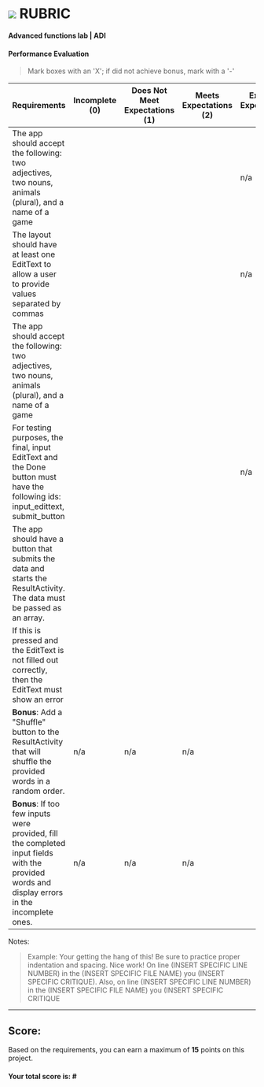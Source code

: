 # ![](https://ga-dash.s3.amazonaws.com/production/assets/logo-9f88ae6c9c3871690e33280fcf557f33.png) RUBRIC
**Advanced functions lab | ADI** 	 						


#### Performance Evaluation
> Mark boxes with an 'X'; if did not achieve bonus, mark with a '-'

| Requirements | Incomplete (0) | Does Not Meet Expectations (1) | Meets Expectations (2) | Exceeds Expectations (3) |
|---|---|---|---|---|
| The app should accept the following: two adjectives, two nouns, animals (plural), and a name of a game | | | | n/a |
| The layout should have at least one EditText to allow a user to provide values separated by commas | | | | n/a |
| The app should accept the following: two adjectives, two nouns, animals (plural), and a name of a game | | | | |
| For testing purposes, the final, input EditText and the Done button must have the following ids: input_edittext, submit_button | | |  | n/a |
| The app should have a button that submits the data and starts the ResultActivity. The data must be passed as an array. | | | | |
| If this is pressed and the EditText is not filled out correctly, then the EditText must show an error | | | | |
| **Bonus**: Add a "Shuffle" button to the ResultActivity that will shuffle the provided words in a random order. | n/a | n/a | n/a |   |
| **Bonus**: If too few inputs were provided, fill the completed input fields with the provided words and display errors in the incomplete ones.| n/a | n/a | n/a |   |




Notes:

> Example: Your getting the hang of this!  Be sure to practice proper indentation and spacing.  Nice work! On line (INSERT SPECIFIC LINE NUMBER) in the (INSERT SPECIFIC FILE NAME) you (INSERT SPECIFIC CRITIQUE). Also, on line (INSERT SPECIFIC LINE NUMBER) in the (INSERT SPECIFIC FILE NAME) you (INSERT SPECIFIC CRITIQUE

---

## Score:
Based on the requirements, you can earn a maximum of  **15**  points on this project.

#### Your total score is: **#**
